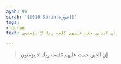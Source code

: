 ```yaml
---
ayah: 96
surah: '[[010-Surah|سورة]]'
tags:
- quran
text: إن الذين حقت عليهم كلمت ربك لا يؤمنون

---
```

> إن الذين حقت عليهم كلمت ربك لا يؤمنون
